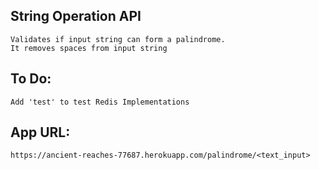 ## String Operation API
    Validates if input string can form a palindrome. 
    It removes spaces from input string


## To Do: 
    Add 'test' to test Redis Implementations

## App URL: 
    https://ancient-reaches-77687.herokuapp.com/palindrome/<text_input>
